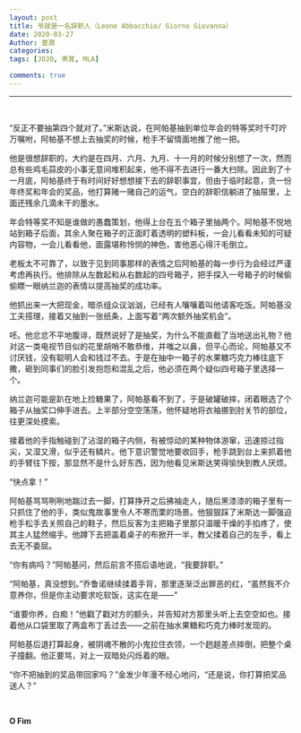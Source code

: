 ```yaml
---
layout: post
title: 爷就是一名辞职人（Leone Abbacchio/ Giorno Giovanna）
date: 2020-03-27
Author: 壹澗
categories: 
tags: [JOJO, 茶茸, MLA]

comments: true
--- 
```


***

<br/>

“反正不要抽第四个就对了。”米斯达说，在阿帕基抽到单位年会的特等奖时千叮咛万嘱咐，阿帕基不想上去抽奖的时候，枪手不留情面地推了他一把。

他是很想辞职的，大约是在四月、六月、九月、十一月的时候分别想了一次，然而总有些鸡毛蒜皮的小事无意间堆积起来，他不得不去进行一番大扫除。因此到了十一月底，阿帕基终于有时间好好想想接下去的辞职事宜，但由于临时起意，贪一份年终奖和年会的奖品，他打算赌一赌自己的运气，空白的辞职信躺进了抽屉里，上面还残余几滴未干的墨水。

年会特等奖不知是谁做的愚蠢策划，他得上台在五个箱子里抽两个。阿帕基不悦地站到箱子后面，其余人聚在箱子的正面盯着透明的塑料板，一会儿看看未知的可疑内容物，一会儿看看他，面露堪称怜悯的神色，害他恶心得汗毛倒立。

老板太不可靠了，以致于见到同事那样的表情之后阿帕基的每一步行为会经过严谨考虑再执行。他排除从左数起和从右数起的四号箱子，把手探入一号箱子的时候偷偷瞟一眼纳兰迦的表情以提高抽奖的成功率。

他抓出来一大把现金，暗杀组众议汹汹，已经有人嚷嚷着叫他请客吃饭。阿帕基没工夫搭理，接着又抽到一张纸条，上面写着“两次额外抽奖机会”。

呸。他忿忿不平地腹诽，既然说好了是抽奖，为什么不能直截了当地送出礼物？他对这一类电视节目似的花里胡哨不敢恭维，并嗤之以鼻，但平心而论，阿帕基又不讨厌钱，没有聪明人会和钱过不去。于是在抽中一箱子的水果糖巧克力棒往底下撒，砸到同事们的脸引发抱怨和混乱之后，他必须在两个疑似四号箱子里选择一个。

纳兰迦可能是趴在地上捡糖果了，阿帕基看不到了，于是破罐破摔，闭着眼选了个箱子从抽奖口伸手进去。上半部分空空荡荡，他怀疑地将衣袖挪到肘关节的部位，往更深处摸索。

接着他的手指触碰到了沾湿的箱子内侧，有被惊动的某种物体游窜，迅速掠过指尖，又湿又滑，似乎还有鳞片。他下意识警觉地要收回手，枪手跳到台上来抓着他的手臂往下按，那显然不是什么好东西，因为他看见米斯达笑得愉快到教人厌烦。

“快点拿！”

阿帕基骂骂咧咧地踹过去一脚，打算挣开之后拂袖走人，随后黑漆漆的箱子里有一只抓住了他的手，类似鬼故事里令人不寒而栗的场景。他狠狠踩了米斯达一脚强迫枪手松手去关照自己的鞋子，然后反客为主把箱子里那只温暖干燥的手掐疼了，使其主人猛然缩手。他蹲下去把盖着桌子的布掀开一半，教父揉着自己的左手，看上去无不委屈。

“你有病吗？”阿帕基问，然后前言不搭后语地说，“我要辞职。”

“阿帕基，真没想到。”乔鲁诺继续揉着手背，那里逐渐泛出罪恶的红，“虽然我不介意养你，但是你主动要求吃软饭，这实在是——”

“谁要你养，白痴！”他戳了戳对方的额头，并告知对方那里头听上去空空如也。接着他从口袋里取了两盒布丁丢过去——之前在抽水果糖和巧克力棒时发现的。

阿帕基后退打算起身，被阴魂不散的小鬼拉住衣领，一个趔趄差点摔倒，把整个桌子撞翻。他正要骂，对上一双暗处闪烁着的眼。

“你不把抽到的奖品带回家吗？”金发少年漫不经心地问，“还是说，你打算把奖品送人？”

<br/>

**O Fim**
